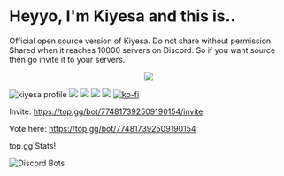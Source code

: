 # Heyyo, I'm Kiyesa and this is..
Official open source version of Kiyesa. Do not share without permission. Shared when it reaches 10000 servers on Discord. So if you want source then go invite it to your servers.
<div align="center">
    <a href="https://discord.com/users/774817392509190154" title="Discord Profile"><img src="https://lanyard-profile-readme.vercel.app/api/774817392509190154/?theme=light&bg=809ecf&animated=true&hideDiscrim=true&borderRadius=30px"></a>
</div>

![kiyesa profile](https://komarev.com/ghpvc/?username=kiyesa&color=ff0000)
<a href="https://discord.gg/drYGy3NZ4S"><img src="https://img.shields.io/badge/Support%20Server%20-8F00FF.svg?&style=for-the-badge&logo=discord&logoColor=white"></a>
  <a href="https://discord.com/users/730448609790787585"><img src="https://img.shields.io/badge/Niyuki%20-808080.svg?&style=for-the-badge&logo=discord&logoColor=white"></a>
  <a href="https://github.com/niyuki"><img src="https://img.shields.io/badge/Github%20-1d202b.svg?&style=for-the-badge&logo=github&logoColor=white"></a>
  <a href="https://discord.com/users/873674204304773162"><img src="https://img.shields.io/badge/Kiyesa%20-ff0000.svg?&style=for-the-badge&logo=discord&logoColor=white"></a>
[![ko-fi](https://ko-fi.com/img/githubbutton_sm.svg)](https://ko-fi.com/Q5Q366NMZ)

Invite:
https://top.gg/bot/774817392509190154/invite

Vote here:
https://top.gg/bot/774817392509190154

top.gg Stats!

![Discord Bots](https://top.gg/api/widget/774817392509190154.svg)
